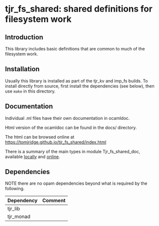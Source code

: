 # tjr_fs_shared: shared definitions for filesystem work

## Introduction

This library includes basic definitions that are common to much of the filesystem work.

## Installation

Usually this library is installed as part of the tjr_kv and imp_fs builds. To install directly from source, first install the dependencies (see below), then use `make` in this directory.

## Documentation

Individual .ml files have their own documentation in ocamldoc.

Html version of the ocamldoc can be found in the docs/ directory.

The html can be browsed online at <https://tomjridge.github.io/tjr_fs_shared/index.html>

There is a summary of the main types in module Tjr_fs_shared_doc,
available
[locally](docs/tjr_fs_shared/Tjr_fs_shared/Tjr_fs_shared_doc/index.html)
and
[online](https://tomjridge.github.io/tjr_fs_shared/tjr_fs_shared/Tjr_fs_shared/Tjr_fs_shared_doc/index.html).



## Dependencies

NOTE there are no opam dependencies beyond what is required by the following.

| Dependency | Comment |
| ---------- | ------- |
| tjr_lib    |         |
| tjr_monad  |         |


